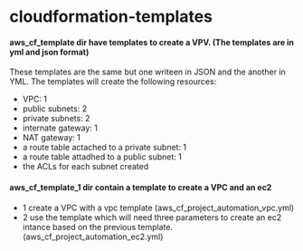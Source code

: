 # cloudformation-templates

#### aws_cf_template dir have templates to create a VPV. (The templates are in yml and json format)
These templates are the same but one writeen in JSON and the another in YML.
The templates will create the following resources:
- VPC: 1
- public subnets: 2
- private subnets: 2
- internate gateway: 1
- NAT gateway: 1
- a route table actached to a private subnet: 1
- a route table attadhed to a public subnet: 1
- the ACLs for each subnet created


#### aws_cf_template_1 dir contain a template to create a VPC and an ec2
- 1 create a VPC with a vpc template (aws_cf_project_automation_vpc.yml)
- 2 use the template which will need three parameters to create an ec2 intance based on the previous template. (aws_cf_project_automation_ec2.yml)


